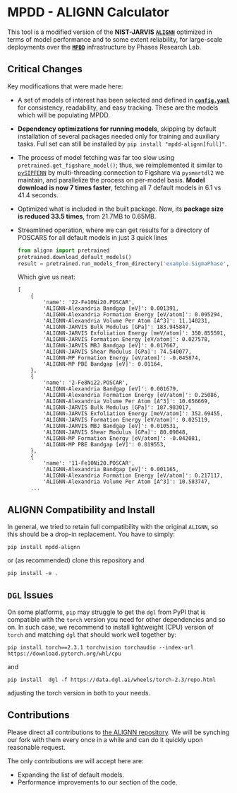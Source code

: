 # MPDD - ALIGNN Calculator

This tool is a modified version of the **NIST-JARVIS** [**`ALIGNN`**](https://github.com/usnistgov/alignn) optimized in terms of model performance and to some extent reliability, for large-scale deployments over the [**`MPDD`**](https://phaseslab.org/mpdd) infrastructure by Phases Research Lab.

## Critical Changes

Key modifications that were made here:
- A set of models of interest has been selected and defined in [**`config.yaml`**](alignn/config.yaml) for consistency, readability, and easy tracking. These are the models which will be populating MPDD.
- **Dependency optimizations for running models**, skipping by default installation of several packages needed only for training and auxiliary tasks. Full
set can still be installed by `pip install "mpdd-alignn[full]"`.
- The process of model fetching was far too slow using `pretrained.get_figshare_model()`; thus, we reimplemented it similar to [`pySIPFENN`](https://pysipfenn.org) by multi-threading connection to Figshare via `pysmartdl2` we maintain, and parallelize the process on per-model basis. **Model download is now 7 times faster**, fetching all 7 default models in 6.1 vs 41.4 seconds.
- Optimized what is included in the built package. Now, its **package size is reduced 33.5 times**, from 21.7MB to 0.65MB.
- Streamlined operation, where we can get results for a directory of POSCARS for all default models in just 3 quick lines
    ```python
    from alignn import pretrained
    pretrained.download_default_models()
    result = pretrained.run_models_from_directory('example.SigmaPhase', mode='serial')
    ```

    Which give us neat:

    ```
    [
        {
            'name': '22-Fe10Ni20.POSCAR',
            'ALIGNN-Alexandria Bandgap [eV]': 0.001391,
            'ALIGNN-Alexandria Formation Energy [eV/atom]': 0.095294,
            'ALIGNN-Alexandria Volume Per Atom [A^3]': 11.140231,
            'ALIGNN-JARVIS Bulk Modulus [GPa]': 183.945847,
            'ALIGNN-JARVIS Exfoliation Energy [meV/atom]': 350.855591,
            'ALIGNN-JARVIS Formation Energy [eV/atom]': 0.027578,
            'ALIGNN-JARVIS MBJ Bandgap [eV]': 0.017667,
            'ALIGNN-JARVIS Shear Modulus [GPa]': 74.540077,
            'ALIGNN-MP Formation Energy [eV/atom]': -0.045874,
            'ALIGNN-MP PBE Bandgap [eV]': 0.01164,
        },
        {
            'name': '2-Fe8Ni22.POSCAR',
            'ALIGNN-Alexandria Bandgap [eV]': 0.001679,
            'ALIGNN-Alexandria Formation Energy [eV/atom]': 0.25086,
            'ALIGNN-Alexandria Volume Per Atom [A^3]': 10.656669,
            'ALIGNN-JARVIS Bulk Modulus [GPa]': 187.983017,
            'ALIGNN-JARVIS Exfoliation Energy [meV/atom]': 352.69455,
            'ALIGNN-JARVIS Formation Energy [eV/atom]': 0.025119,
            'ALIGNN-JARVIS MBJ Bandgap [eV]': 0.010531,
            'ALIGNN-JARVIS Shear Modulus [GPa]': 80.09848,
            'ALIGNN-MP Formation Energy [eV/atom]': -0.042081,
            'ALIGNN-MP PBE Bandgap [eV]': 0.019553,
        },
        {
            'name': '11-Fe10Ni20.POSCAR',
            'ALIGNN-Alexandria Bandgap [eV]': 0.001165,
            'ALIGNN-Alexandria Formation Energy [eV/atom]': 0.217117,
            'ALIGNN-Alexandria Volume Per Atom [A^3]': 10.583747,
        ...
    ```

## ALIGNN Compatibility and Install

In general, we tried to retain full compatibility with the original `ALIGNN`, so this should be a drop-in replacement. You have to simply:

    pip install mpdd-alignn

or (as recommended) clone this repository and

    pip install -e .

## `DGL` Issues

On some platforms, `pip` may struggle to get the `dgl` from PyPI that is compatible with the `torch` version you need for other dependencies and so on. In such case, we recommend to install lightweight (CPU) version of `torch` and matching `dgl` that should work well together by:
```shell
pip install torch==2.3.1 torchvision torchaudio --index-url https://download.pytorch.org/whl/cpu
```
and
```shell
pip install  dgl -f https://data.dgl.ai/wheels/torch-2.3/repo.html
```
adjusting the torch version in both to your needs.

## Contributions

Please direct all contributions to [the ALIGNN repository](https://github.com/usnistgov/alignn). We will be synching our fork with them every once in a while and can do it quickly upon reasonable request. 

The only contributions we will accept here are:
- Expanding the list of default models.
- Performance improvements to our section of the code.